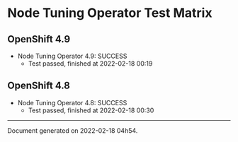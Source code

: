 
Node Tuning Operator Test Matrix
================================

OpenShift 4.9
-------------



* Node Tuning Operator 4.9: SUCCESS
  - Test passed, finished at 2022-02-18 00:19

OpenShift 4.8
-------------



* Node Tuning Operator 4.8: SUCCESS
  - Test passed, finished at 2022-02-18 00:30

---
Document generated on 2022-02-18 04h54.
